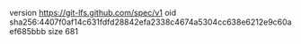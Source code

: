 version https://git-lfs.github.com/spec/v1
oid sha256:4407f0af14c631fdfd28842efa2338c4674a5304cc638e6212e9c60aef685bbb
size 681
